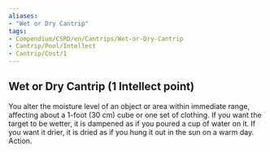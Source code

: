 ```yaml
---
aliases:
- "Wet or Dry Cantrip"
tags:
- Compendium/CSRD/en/Cantrips/Wet-or-Dry-Cantrip
- Cantrip/Pool/Intellect
- Cantrip/Cost/1
---
```


## Wet or Dry Cantrip  (1 Intellect point)
You alter the moisture level of an object or area within immediate range, affecting about a 1-foot (30 cm) cube or one set of clothing. If you want the target to be wetter, it is dampened as if you poured a cup of water on it. If you want it drier, it is dried as if you hung it out in the sun on a warm day. Action. 




